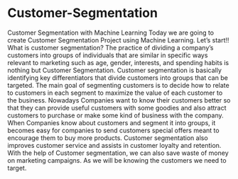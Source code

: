 # Customer-Segmentation
Customer Segmentation with Machine Learning  Today we are going to create Customer Segmentation Project using Machine Learning. Let’s start!!  What is customer segmentation?  The practice of dividing a company’s customers into groups of individuals that are similar in specific ways relevant to marketing such as age, gender, interests, and spending habits is nothing but Customer Segmentation.  Customer segmentation is basically identifying key differentiators that divide customers into groups that can be targeted. The main goal of segmenting customers is to decide how to relate to customers in each segment to maximize the value of each customer to the business.  Nowadays Companies want to know their customers better so that they can provide useful customers with some goodies and also attract customers to purchase or make some kind of business with the company. When Companies know about customers and segment it into groups, it becomes easy for companies to send customers special offers meant to encourage them to buy more products.  Customer segmentation also improves customer service and assists in customer loyalty and retention.  With the help of Customer segmentation, we can also save waste of money on marketing campaigns. As we will be knowing the customers we need to target.
